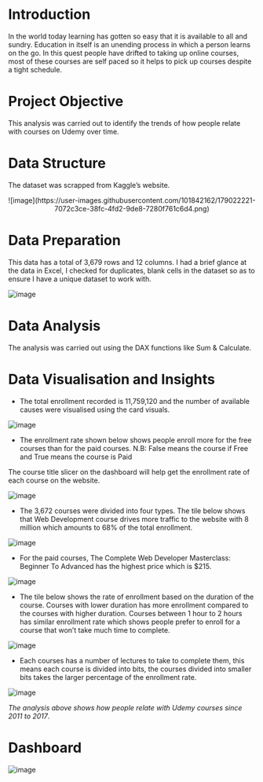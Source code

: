 # Introduction
 In the world today learning has gotten so easy that it is available to all and sundry. Education in itself is an unending process in which a person learns on the go. In this quest people have drifted to taking up online courses, most of these courses are self paced so it helps to pick up courses despite a tight schedule.
 
# Project Objective
This analysis was carried out to identify the trends of how people relate with courses on Udemy over time.

# Data Structure
The dataset was scrapped from Kaggle’s website. 

<p align="center"> ![image](https://user-images.githubusercontent.com/101842162/179022221-7072c3ce-38fc-4fd2-9de8-7280f761c6d4.png)<p>

# Data Preparation
This data has a total of 3,679 rows and 12 columns. I had a brief glance at the data in Excel, I checked for duplicates, blank cells in the dataset so as to ensure I have a unique dataset to work with.

![image](https://user-images.githubusercontent.com/101842162/179025733-f26170fc-90f2-4a57-b520-8cb6c23aefa4.png)

# Data Analysis 
The analysis was carried out using the DAX functions like Sum & Calculate.

# Data Visualisation and Insights
* The total enrollment recorded is 11,759,120 and the number of available causes were visualised using the card visuals.

![image](https://user-images.githubusercontent.com/101842162/179026410-b5ab3cb4-f2d3-49b5-b53d-23e88f3e7101.png)

* The enrollment rate shown below shows people enroll more for the free courses than for the paid courses.
N.B: False means the course if Free and True means the course is Paid

The course title slicer on the dashboard will help get the enrollment rate of each course on the website.

![image](https://user-images.githubusercontent.com/101842162/179027832-d4902a3a-3aef-4ac2-b966-d41f8015bd1d.png)

* The 3,672 courses were divided into four types. The tile below shows that Web Development course drives more traffic to the website with 8 million which amounts to 68% of the total enrollment.

![image](https://user-images.githubusercontent.com/101842162/179028304-3d4aae30-9f98-4dae-868f-ea0e7bc9401b.png)

* For the paid courses, The Complete Web Developer Masterclass: Beginner To Advanced has the highest price which is $215.

![image](https://user-images.githubusercontent.com/101842162/179028456-f8bdb47f-2892-4d7b-ad8d-04a48df3067e.png)

* The tile below shows the rate of enrollment based on the duration of the course. Courses with lower duration has more enrollment compared to the courses with higher duration. Courses between 1 hour to 2 hours has similar enrollment rate which shows people prefer to enroll for a course that won’t take much time to complete.

![image](https://user-images.githubusercontent.com/101842162/179028704-a5424111-7ea2-42d7-98fe-004c3d0c5c3a.png)

 * Each courses has a number of lectures to take to complete them, this means each course is divided into bits, the courses divided into smaller bits takes the larger percentage of the enrollment rate.

![image](https://user-images.githubusercontent.com/101842162/179028939-0b753c84-999e-4bf2-83c0-17d5a633e869.png)

*The analysis above shows how people relate with Udemy courses since 2011 to 2017*.

# Dashboard

![image](https://user-images.githubusercontent.com/101842162/179029058-8e9f3a43-40ca-4c58-a511-fe1b34a74d5c.png)



